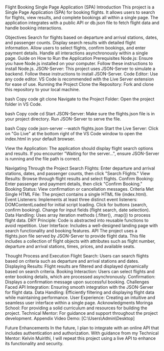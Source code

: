 Flight Booking Single Page Application (SPA)
Introduction
This project is a Single Page Application (SPA) for booking flights. It allows users to search for flights, view results, and complete bookings all within a single page. The application integrates with a public API or db.json file to fetch flight data and handle booking interactions.

Objectives
Search for flights based on departure and arrival stations, dates, and passenger counts.
Display search results with detailed flight information.
Allow users to select flights, confirm bookings, and enter payment details.
Handle all interactions asynchronously within a single page.
Guide on How to Run the Application
Prerequisites
Node.js: Ensure you have Node.js installed on your computer. Follow these instructions to install Node.js.
JSON-Server: This project uses JSON-Server to simulate a backend. Follow these instructions to install JSON-Server.
Code Editor: Use any code editor. VS Code is recommended with the Live Server extension for ease of use.
Running the Project
Clone the Repository:
Fork and clone this repository to your local machine.

bash
Copy code
git clone <repository-url>
Navigate to the Project Folder:
Open the project folder in VS Code.

bash
Copy code
cd <project-folder>
Start JSON-Server:
Make sure the flights.json file is in your project directory. Run JSON-Server to serve the file.

bash
Copy code
json-server --watch flights.json
Start the Live Server:
Click on "Go Live" at the bottom right of the VS Code window to open the index.html in your default browser.

View the Application:
The application should display flight search options and results. If you encounter "Waiting for the server...", ensure JSON-Server is running and the file path is correct.

Navigating Through the Project
Search Flights: Enter departure and arrival stations, dates, and passenger counts, then click "Search Flights."
View Results: Browse through flight results and select flights.
Confirm Booking: Enter passenger and payment details, then click "Confirm Booking."
Booking Status: View confirmation or cancellation messages.
Criteria Met
Single HTML File: The project contains a single HTML file (index.html).
Event Listeners: Implements at least three distinct event listeners:
DOMContentLoaded for initial script loading.
Click for buttons (search, confirm booking).
Change for input fields (flight search, date selection).
Data Handling: Uses array iteration methods (.filter(), .map()) to process flight data.
DRY Principle: Code is abstracted into reusable functions to avoid repetition.
User Interface: Includes a well-designed landing page with search functionality and booking features.
API
The project uses a flights.json file served by JSON-Server to provide flight data. This file includes a collection of flight objects with attributes such as flight number, departure and arrival stations, times, prices, and available seats.

Thought Process and Execution
Flight Search: Users can search flights based on criteria such as departure and arrival stations and dates.
Displaying Results: Flight results are filtered and displayed dynamically based on search criteria.
Booking Interaction: Users can select flights and enter booking details, which are processed asynchronously.
Confirmation: Displays a confirmation message upon successful booking.
Challenges Faced
API Integration: Ensuring smooth integration with the JSON-Server for flight data.
Data Handling: Efficiently filtering and displaying flight data while maintaining performance.
User Experience: Creating an intuitive and seamless user interface within a single page.
Acknowledgments
Moringa School: For providing a solid curriculum and resources for building the project.
Technical Mentor: For guidance and support throughout the project development.
Appendix
Video Demo: [C:\Users\Admin\Desktop]

Future Enhancements
In the future, I plan to integrate with an online API that includes authentication and authorization. With guidance from my Technical Mentor: Kelvin Muirithi, I will repeat this project using a live API to enhance its functionality and security.